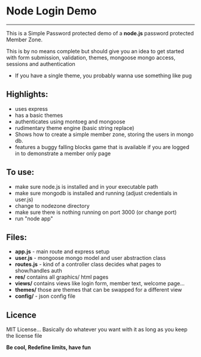 # Node Login Demo
-----------------
This is a Simple Password protected demo of a **node.js** password protected Member Zone.

This is by no means complete but should give you an idea to get started with form submission, validation, themes, mongoose mongo access, sessions and authentication

- If you have a single theme, you probably wanna use something like pug 

## Highlights:
- uses express
- has a basic themes
- authenticates using montoeg and mongoose
- rudimentary theme engine (basic string replace)
- Shows how to create a simple member zone, storing the users in mongo db. 
- features a buggy falling blocks game that is available if you are logged in to demonstrate a member only page

## To use:
- make sure node.js is installed and in your executable path
- make sure mongodb is installed and running (adjust credentials in user.js)
- change to nodezone directory
- make sure there is nothing running on port 3000 (or change port)
- run "node app"

## Files:
- **app.js** - main route and express setup
- **user.js** - mongoose mongo model and user abstraction class
- **routes.js** - kind of a controller class decides what pages to show/handles auth
- **res/** contains all graphics/ html pages
- **views/** contains views like login form, member text, welcome page...
- **themes/** those are themes that can be swapped for a different view
- **config/** - json config file

## Licence

MIT License... Basically do whatever you want with it as long as you keep the license file

**Be cool, Redefine limits, have fun**
